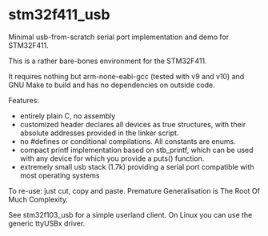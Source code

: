 # stm32f411_usb
Minimal usb-from-scratch serial port implementation and demo for STM32F411. 

This is a rather bare-bones environment for the STM32F411.

It requires nothing but arm-none-eabi-gcc (tested with v9 and v10) and GNU Make to build and
has no dependencies on outside code.

Features:
- entirely plain C, no assembly
- customized header declares all devices as true structures, with their absolute addresses provided in the linker script.
- no #defines or conditional compilations.  All constants are enums. 
- compact printf implementation based on stb_printf, which can be used with any device for which you provide a puts() function.
- extremely small usb stack (1.7k) providing a serial port compatible with most operating systems

To re-use: just cut, copy and paste. Premature Generalisation is The Root Of Much Complexity. 

See stm32f103_usb for a simple userland client.  On Linux you can use the generic ttyUSBx driver.
